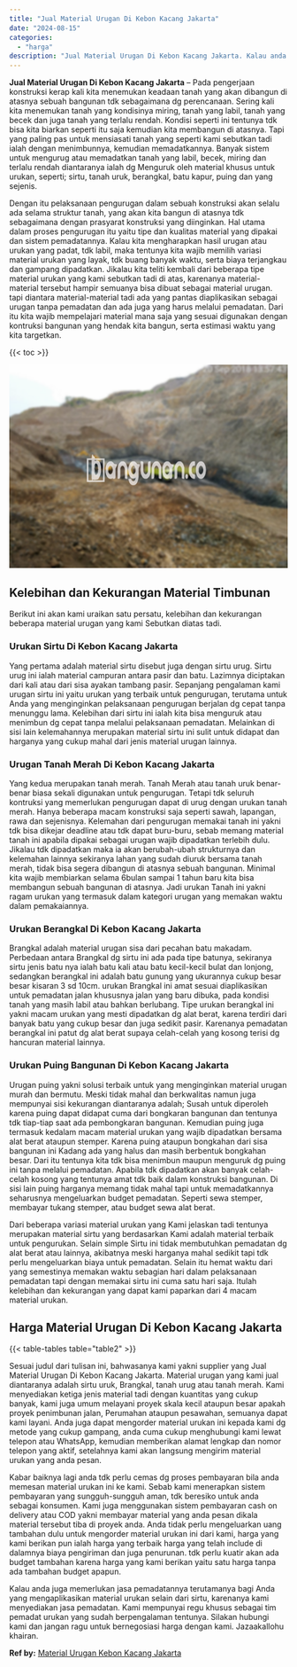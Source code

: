 ```yaml
---
title: "Jual Material Urugan Di Kebon Kacang Jakarta"
date: "2024-08-15"
categories: 
  - "harga"
description: "Jual Material Urugan Di Kebon Kacang Jakarta. Kalau anda juga memerlukan jasa pemadatannya terutamanya bagi Anda yang mengaplikasikan material urukan selain..."
---
```


**Jual Material Urugan Di Kebon Kacang Jakarta** – Pada pengerjaan konstruksi kerap kali kita menemukan keadaan tanah yang akan dibangun di atasnya sebuah bangunan tdk sebagaimana dg perencanaan. Sering kali kita menemukan tanah yang kondisinya miring, tanah yang labil, tanah yang becek dan juga tanah yang terlalu rendah. Kondisi seperti ini tentunya tdk bisa kita biarkan seperti itu saja kemudian kita membangun di atasnya. Tapi yang paling pas untuk mensiasati tanah yang seperti kami sebutkan tadi ialah dengan menimbunnya, kemudian memadatkannya. Banyak sistem untuk mengurug atau memadatkan tanah yang labil, becek, miring dan terlalu rendah diantaranya ialah dg Menguruk oleh material khusus untuk urukan, seperti; sirtu, tanah uruk, berangkal, batu kapur, puing dan yang sejenis.

Dengan itu pelaksanaan pengurugan dalam sebuah konstruksi akan selalu ada selama struktur tanah, yang akan kita bangun di atasnya tdk sebagaimana dengan prasyarat konstruksi yang diinginkan. Hal utama dalam proses pengurugan itu yaitu tipe dan kualitas material yang dipakai dan sistem pemadatannya. Kalau kita mengharapkan hasil urugan atau urukan yang padat, tdk labil, maka tentunya kita wajib memilih variasi material urukan yang layak, tdk buang banyak waktu, serta biaya terjangkau dan gampang dipadatkan. Jikalau kita teliti kembali dari beberapa tipe material urukan yang kami sebutkan tadi di atas, karenanya material-material tersebut hampir semuanya bisa dibuat sebagai material urugan. tapi diantara material-material tadi ada yang pantas diaplikasikan sebagai urugan tanpa pemadatan dan ada juga yang harus melalui pemadatan. Dari itu kita wajib mempelajari material mana saja yang sesuai digunakan dengan kontruksi bangunan yang hendak kita bangun, serta estimasi waktu yang kita targetkan.

{{< toc >}}

![Jual Material Urugan Di Kebon Kacang Jakarta](/images/jual-urugan-27.png)

## Kelebihan dan Kekurangan Material Timbunan

Berikut ini akan kami uraikan satu persatu, kelebihan dan kekurangan beberapa material urugan yang kami Sebutkan diatas tadi.

### Urukan Sirtu Di Kebon Kacang Jakarta

Yang pertama adalah material sirtu disebut juga dengan sirtu urug. Sirtu urug ini ialah material campuran antara pasir dan batu. Lazimnya diciptakan dari kali atau dari sisa ayakan tambang pasir. Sepanjang pengalaman kami urugan sirtu ini yaitu urukan yang terbaik untuk pengurugan, terutama untuk Anda yang menginginkan pelaksanaan pengurugan berjalan dg cepat tanpa menunggu lama. Kelebihan dari sirtu ini ialah kita bisa menguruk atau menimbun dg cepat tanpa melalui pelaksanaan pemadatan. Melainkan di sisi lain kelemahannya merupakan material sirtu ini sulit untuk didapat dan harganya yang cukup mahal dari jenis material urugan lainnya.

### Urugan Tanah Merah Di Kebon Kacang Jakarta

Yang kedua merupakan tanah merah. Tanah Merah atau tanah uruk benar-benar biasa sekali digunakan untuk pengurugan. Tetapi tdk seluruh kontruksi yang memerlukan pengurugan dapat di urug dengan urukan tanah merah. Hanya beberapa macam konstruksi saja seperti sawah, lapangan, rawa dan sejenisnya. Kelemahan dari pengurugan memakai tanah ini yakni tdk bisa dikejar deadline atau tdk dapat buru-buru, sebab memang material tanah ini apabila dipakai sebagai urugan wajib dipadatkan terlebih dulu. Jikalau tdk dipadatkan maka ia akan berubah-ubah strukturnya dan kelemahan lainnya sekiranya lahan yang sudah diuruk bersama tanah merah, tidak bisa segera dibangun di atasnya sebuah bangunan. Minimal kita wajib membiarkan selama 6bulan sampai 1 tahun baru kita bisa membangun sebuah bangunan di atasnya. Jadi urukan Tanah ini yakni ragam urukan yang termasuk dalam kategori urugan yang memakan waktu dalam pemakaiannya.

### Urukan Berangkal Di Kebon Kacang Jakarta

Brangkal adalah material urugan sisa dari pecahan batu makadam. Perbedaan antara Brangkal dg sirtu ini ada pada tipe batunya, sekiranya sirtu jenis batu nya ialah batu kali atau batu kecil-kecil bulat dan lonjong, sedangkan berangkal ini adalah batu gunung yang ukurannya cukup besar besar kisaran 3 sd 10cm. urukan Brangkal ini amat sesuai diaplikasikan untuk pemadatan jalan khususnya jalan yang baru dibuka, pada kondisi tanah yang masih labil atau bahkan berlubang. Tipe urukan berangkal ini yakni macam urukan yang mesti dipadatkan dg alat berat, karena terdiri dari banyak batu yang cukup besar dan juga sedikit pasir. Karenanya pemadatan berangkal ini patut dg alat berat supaya celah-celah yang kosong terisi dg hancuran material lainnya.

### Urukan Puing Bangunan Di Kebon Kacang Jakarta

Urugan puing yakni solusi terbaik untuk yang menginginkan material urugan murah dan bermutu. Meski tidak mahal dan berkwalitas namun juga mempunyai sisi kekurangan diantaranya adalah; Susah untuk diperoleh karena puing dapat didapat cuma dari bongkaran bangunan dan tentunya tdk tiap-tiap saat ada pembongkaran bangunan. Kemudian puing juga termasuk kedalam macam material urukan yang wajib dipadatkan bersama alat berat ataupun stemper. Karena puing ataupun bongkahan dari sisa bangunan ini Kadang ada yang halus dan masih berbentuk bongkahan besar. Dari itu tentunya kita tdk bisa menimbun maupun menguruk dg puing ini tanpa melalui pemadatan. Apabila tdk dipadatkan akan banyak celah-celah kosong yang tentunya amat tdk baik dalam konstruksi bangunan. Di sisi lain puing harganya memang tidak mahal tapi untuk memadatkannya seharusnya mengeluarkan budget pemadatan. Seperti sewa stemper, membayar tukang stemper, atau budget sewa alat berat.

Dari beberapa variasi material urukan yang Kami jelaskan tadi tentunya merupakan material sirtu yang berdasarkan Kami adalah material terbaik untuk pengurukan. Selain simple Sirtu ini tidak membutuhkan pemadatan dg alat berat atau lainnya, akibatnya meski harganya mahal sedikit tapi tdk perlu mengeluarkan biaya untuk pemadatan. Selain itu hemat waktu dari yang semestinya memakan waktu sebagian hari dalam pelaksanaan pemadatan tapi dengan memakai sirtu ini cuma satu hari saja. Itulah kelebihan dan kekurangan yang dapat kami paparkan dari 4 macam material urukan.

## Harga Material Urugan Di Kebon Kacang Jakarta

{{< table-tables table="table2" >}}

Sesuai judul dari tulisan ini, bahwasanya kami yakni supplier yang Jual Material Urugan Di Kebon Kacang Jakarta. Material urugan yang kami jual diantaranya adalah sirtu uruk, Brangkal, tanah urug atau tanah merah. Kami menyediakan ketiga jenis material tadi dengan kuantitas yang cukup banyak, kami juga umum melayani proyek skala kecil ataupun besar apakah proyek penimbunan jalan, Perumahan ataupun pesawahan, semuanya dapat kami layani. Anda juga dapat mengorder material urukan ini kepada kami dg metode yang cukup gampang, anda cuma cukup menghubungi kami lewat telepon atau WhatsApp, kemudian memberikan alamat lengkap dan nomor telepon yang aktif, setelahnya kami akan langsung mengirim material urukan yang anda pesan.

Kabar baiknya lagi anda tdk perlu cemas dg proses pembayaran bila anda memesan material urukan ini ke kami. Sebab kami menerapkan sistem pembayaran yang sungguh-sungguh aman, tdk beresiko untuk anda sebagai konsumen. Kami juga menggunakan sistem pembayaran cash on delivery atau COD yakni membayar material yang anda pesan dikala material tersebut tiba di proyek anda. Anda tidak perlu mengeluarkan uang tambahan dulu untuk mengorder material urukan ini dari kami, harga yang kami berikan pun ialah harga yang terbaik harga yang telah include di dalamnya biaya pengiriman dan juga penurunan. tdk perlu kuatir akan ada budget tambahan karena harga yang kami berikan yaitu satu harga tanpa ada tambahan budget apapun.

Kalau anda juga memerlukan jasa pemadatannya terutamanya bagi Anda yang mengaplikasikan material urukan selain dari sirtu, karenanya kami menyediakan jasa pemadatan. Kami mempunyai regu khusus sebagai tim pemadat urukan yang sudah berpengalaman tentunya. Silakan hubungi kami dan jangan ragu untuk bernegosiasi harga dengan kami. Jazaakallohu khairan.

**Ref by:** [Material Urugan Kebon Kacang Jakarta](https://id.wikipedia.org/wiki/Material)
